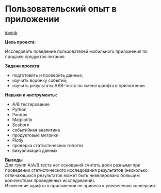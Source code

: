 # Пользовательский опыт в приложении

[ipymb](https://github.com/AnastasiyaVRd/Portfolio-RU/blob/main/User%20experience/user%20experience.ipynb)

**Цель проекта:**   

Исследовать поведение пользователей мобильного приложения по продаже продуктов питания.

**Задачи проекта:**   

- подготовить и проверить данные;   
- изучить воронку событий;   
- изучить результаты AAB-теста по смене шрифта в приложении.

**Навыки и инструменты:**   
* А/В тестирование
* Python
* Pandas
* Matplotlib
* Seaborn
* событийная аналитика
* продуктовые метрики
* Plotly
* проверка статистических гипотез
* визуализация данных

**Выводы**   
Для групп А/А/В теста нет оснований считать доли разными при проведении статистического исследования результатов (несколько отличающихся результатов может быть нивелировано большим количеством проведённых исследований).    
Изменение шрифта в приложении не привело к увеличению конверсии.
